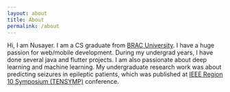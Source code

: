 ```yaml
---
layout: about
title: About
permalink: /about
---
```


Hi, I am Nusayer. I am a CS graduate from [BRAC University](https://www.bracu.ac.bd/). I have a huge passion for web/mobile development. During my undergrad years, I have done several java and flutter projects. I am also passionate about deep learning and machine learning. My undergraduate research work was about predicting seizures in epileptic patients, which was published at [IEEE Region 10 Symposium (TENSYMP)](http://tensymp2020.com/) conference.


